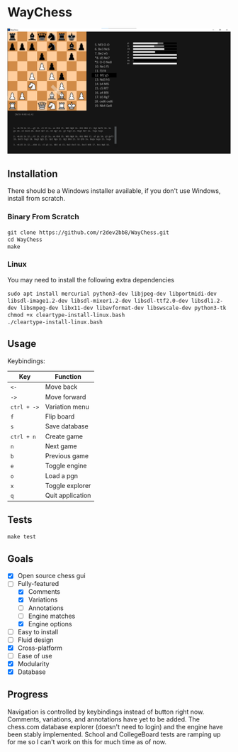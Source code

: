 # WayChess

![demo](img/demo/general_screen.png)

## Installation

There should be a Windows installer available, if you don't use Windows, install from scratch.

### Binary From Scratch

```
git clone https://github.com/r2dev2bb8/WayChess.git
cd WayChess
make
```

### Linux

You may need to install the following extra dependencies

```
sudo apt install mercurial python3-dev libjpeg-dev libportmidi-dev libsdl-image1.2-dev libsdl-mixer1.2-dev libsdl-ttf2.0-dev libsdl1.2-dev libsmpeg-dev libx11-dev libavformat-dev libswscale-dev python3-tk
chmod +x cleartype-install-linux.bash
./cleartype-install-linux.bash
```

## Usage

Keybindings:

|    Key        |     Function     |
| ------------- | ---------------- |
| ``<-``        | Move back        |
| ``->``        | Move forward     |
| ``ctrl + ->`` | Variation menu   |
| ``f``         | Flip board       |
| ``s``         | Save database    |
| ``ctrl + n``  | Create game      |
| ``n``         | Next game        |
| ``b``         | Previous game    |
| ``e``         | Toggle engine    |
| ``o``         | Load a pgn       |
| ``x``         | Toggle explorer  |
| ``q``         | Quit application |


## Tests
```
make test
```


## Goals

  - [x] Open source chess gui
  - [ ] Fully-featured
      - [x] Comments
      - [x] Variations
      - [ ] Annotations
      - [ ] Engine matches
      - [x] Engine options
  - [ ] Easy to install
  - [ ] Fluid design
  - [x] Cross-platform
  - [ ] Ease of use
  - [x] Modularity
  - [x] Database

## Progress

Navigation is controlled by keybindings instead of button right now. Comments, variations, and annotations have yet to be added. The chess.com database explorer (doesn't need to login) and the engine have been stably implemented. School and CollegeBoard tests are ramping up for me so I can't work on this for much time as of now.

